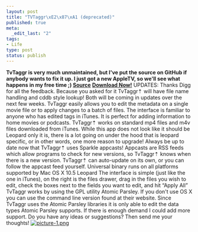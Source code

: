 ```yaml
--- 
layout: post
title: "TVTaggr\xE2\x87\xA1 (deprecated)"
published: true
meta: 
  _edit_last: "2"
tags: 
- Life
type: post
status: publish
---
```

**TvTaggr is very much unmaintained, but I've put the source on GitHub if anybody wants to fix it up. I just got a new AppleTV, so we'll see what happens in my free time ;) [Source](http://github.com/NorthIsUp/TvTaggr)** **[Download Now!](http://northisup.net/appcast/enclosures/TvTaggr.dmg)** UPDATES: Thanks Digg for all the feedback. Because you asked for it TvTaggr⇡ will have file name handling and cddb style lookup! Both will be coming in updates over the next few weeks. TvTaggr easily allows you to edit the metadata on a single movie file or to apply changes to a batch of files. The interface is familiar to anyone who has edited tags in iTunes. It is perfect for adding information to home movies or podcasts. TvTaggr⇡ works on standard mp4 files and m4v files downloaded from iTunes. While this app does not look like it should be Leopard only it is, there is a lot going on under the hood that is leopard specific, or in other words, one more reason to upgrade! Always be up to date now that TvTaggr⇡ uses Sparkle appcasts! Appcasts are RSS feeds which allow programs to check for new versions, so TvTaggr⇡ knows when there is a new version. TvTaggr⇡ can auto-update on its own, or you can follow the appcast feed yourself. Universal binary runs on all platforms supported by Mac OS X 10.5 Leopard The interface is simple (just like the one in iTunes), on the right is the files drawer, drag in the files you wish to edit, check the boxes next to the fields you want to edit, and hit “Apply All” TvTaggr works by using the GPL utility Atomic Parsley. If you don't use OS X you can use the command line version found at their website. Since TvTaggr uses the Atomic Parsley libraries it is only able to edit the data types Atomic Parsley supports. If there is enough demand I could add more support. Do you have any ideas or suggestions? Then send me your thoughts! [![picture-1.png](http://northisup.com/wp-content/gallery/tvtaggr/thumbs/thumbs_picture-1.png)](http://northisup.com/wp-content/gallery/tvtaggr/picture-1.png)
